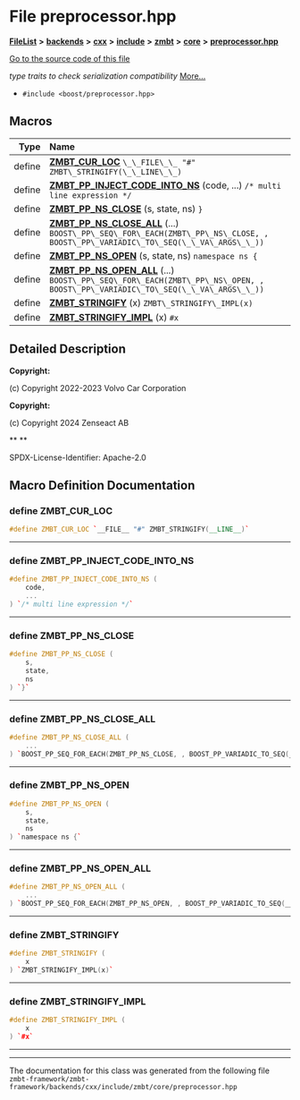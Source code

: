 

# File preprocessor.hpp



[**FileList**](files.md) **>** [**backends**](dir_e0e3bad64fbfd08934d555b945409197.md) **>** [**cxx**](dir_2a0640ff8f8d193383b3226ce9e70e40.md) **>** [**include**](dir_33cabc3ab2bb40d6ea24a24cae2f30b8.md) **>** [**zmbt**](dir_2115e3e51895e4107b806d6d2319263e.md) **>** [**core**](dir_1dfd3566c4a6f6e15f69daa4a04e2d4f.md) **>** [**preprocessor.hpp**](preprocessor_8hpp.md)

[Go to the source code of this file](preprocessor_8hpp_source.md)

_type traits to check serialization compatibility_ [More...](#detailed-description)

* `#include <boost/preprocessor.hpp>`
































































## Macros

| Type | Name |
| ---: | :--- |
| define  | [**ZMBT\_CUR\_LOC**](preprocessor_8hpp.md#define-zmbt_cur_loc)  `\_\_FILE\_\_ "#" ZMBT\_STRINGIFY(\_\_LINE\_\_)`<br> |
| define  | [**ZMBT\_PP\_INJECT\_CODE\_INTO\_NS**](preprocessor_8hpp.md#define-zmbt_pp_inject_code_into_ns) (code, ...) `/* multi line expression */`<br> |
| define  | [**ZMBT\_PP\_NS\_CLOSE**](preprocessor_8hpp.md#define-zmbt_pp_ns_close) (s, state, ns) `}`<br> |
| define  | [**ZMBT\_PP\_NS\_CLOSE\_ALL**](preprocessor_8hpp.md#define-zmbt_pp_ns_close_all) (...) `BOOST\_PP\_SEQ\_FOR\_EACH(ZMBT\_PP\_NS\_CLOSE, , BOOST\_PP\_VARIADIC\_TO\_SEQ(\_\_VA\_ARGS\_\_))`<br> |
| define  | [**ZMBT\_PP\_NS\_OPEN**](preprocessor_8hpp.md#define-zmbt_pp_ns_open) (s, state, ns) `namespace ns {`<br> |
| define  | [**ZMBT\_PP\_NS\_OPEN\_ALL**](preprocessor_8hpp.md#define-zmbt_pp_ns_open_all) (...) `BOOST\_PP\_SEQ\_FOR\_EACH(ZMBT\_PP\_NS\_OPEN, , BOOST\_PP\_VARIADIC\_TO\_SEQ(\_\_VA\_ARGS\_\_))`<br> |
| define  | [**ZMBT\_STRINGIFY**](preprocessor_8hpp.md#define-zmbt_stringify) (x) `ZMBT\_STRINGIFY\_IMPL(x)`<br> |
| define  | [**ZMBT\_STRINGIFY\_IMPL**](preprocessor_8hpp.md#define-zmbt_stringify_impl) (x) `#x`<br> |

## Detailed Description




**Copyright:**

(c) Copyright 2022-2023 Volvo Car Corporation 




**Copyright:**

(c) Copyright 2024 Zenseact AB 




**
**

SPDX-License-Identifier: Apache-2.0 





    
## Macro Definition Documentation





### define ZMBT\_CUR\_LOC 

```C++
#define ZMBT_CUR_LOC `__FILE__ "#" ZMBT_STRINGIFY(__LINE__)`
```




<hr>



### define ZMBT\_PP\_INJECT\_CODE\_INTO\_NS 

```C++
#define ZMBT_PP_INJECT_CODE_INTO_NS (
    code,
    ...
) `/* multi line expression */`
```




<hr>



### define ZMBT\_PP\_NS\_CLOSE 

```C++
#define ZMBT_PP_NS_CLOSE (
    s,
    state,
    ns
) `}`
```




<hr>



### define ZMBT\_PP\_NS\_CLOSE\_ALL 

```C++
#define ZMBT_PP_NS_CLOSE_ALL (
    ...
) `BOOST_PP_SEQ_FOR_EACH(ZMBT_PP_NS_CLOSE, , BOOST_PP_VARIADIC_TO_SEQ(__VA_ARGS__))`
```




<hr>



### define ZMBT\_PP\_NS\_OPEN 

```C++
#define ZMBT_PP_NS_OPEN (
    s,
    state,
    ns
) `namespace ns {`
```




<hr>



### define ZMBT\_PP\_NS\_OPEN\_ALL 

```C++
#define ZMBT_PP_NS_OPEN_ALL (
    ...
) `BOOST_PP_SEQ_FOR_EACH(ZMBT_PP_NS_OPEN, , BOOST_PP_VARIADIC_TO_SEQ(__VA_ARGS__))`
```




<hr>



### define ZMBT\_STRINGIFY 

```C++
#define ZMBT_STRINGIFY (
    x
) `ZMBT_STRINGIFY_IMPL(x)`
```




<hr>



### define ZMBT\_STRINGIFY\_IMPL 

```C++
#define ZMBT_STRINGIFY_IMPL (
    x
) `#x`
```




<hr>

------------------------------
The documentation for this class was generated from the following file `zmbt-framework/zmbt-framework/backends/cxx/include/zmbt/core/preprocessor.hpp`

